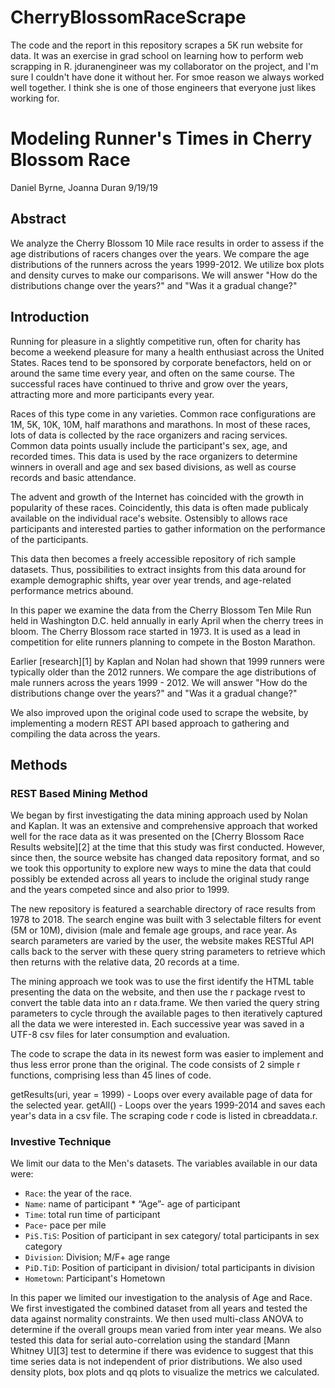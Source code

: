 # CherryBlossomRaceScrape

The code and the report in this repository scrapes a 5K run website for data.  It was an exercise in grad school on learning how to perform web scrapping in R.  jduranengineer was my collaborator on the project, and I'm sure I couldn't have done it without her.  For smoe reason we always worked well together.  I think she is one of those engineers that everyone just likes working for.


# Modeling Runner's Times in Cherry Blossom Race

Daniel Byrne, Joanna Duran
9/19/19

## Abstract

We analyze the Cherry Blossom 10 Mile race results in order to assess if the age distributions of racers changes over the years. We compare the age distributions of the runners across the years 1999-2012. We utilize box plots and density curves to make our comparisons. We will answer "How do the distributions change over the years?" and "Was it a gradual change?"

## Introduction

Running for pleasure in a slightly competitive run, often for charity has become a weekend pleasure for many a health enthusiast across the United States. Races tend to be sponsored by corporate benefactors, held on or around the same time every year, and often on the same course. The successful races have continued to thrive and grow over the years, attracting more and more participants every year.

Races of this type come in any varieties. Common race configurations are 1M, 5K, 10K, 10M, half marathons and marathons. In most of these races, lots of data is collected by the race organizers and racing services. Common data points usually include the participant's sex, age, and recorded times. This data is used by the race organizers to determine winners in overall and age and sex based divisions, as well as course records and basic attendance.

The advent and growth of the Internet has coincided with the growth in popularity of these races. Coincidently, this data is often made publicaly available on the individual race's website. Ostensibly to allows race participants and interested parties to gather information on the performance of the participants.

This data then becomes a freely accessible repository of rich sample datasets. Thus, possibilities to extract insights from this data around for example demographic shifts, year over year trends, and age-related performance metrics abound.

In this paper we examine the data from the Cherry Blossom Ten Mile Run held in Washington D.C. held annually in early April when the cherry trees in bloom. The Cherry Blossom race started in 1973. It is used as a lead in competition for elite runners planning to compete in the Boston Marathon.

Earlier [research][1] by Kaplan and Nolan had shown that 1999 runners were typically older than the 2012 runners. We compare the age distributions of male runners across the years 1999 - 2012. We will answer "How do the distributions change over the years?" and "Was it a gradual change?"

We also improved upon the original code used to scrape the website, by implementing a modern REST API based approach to gathering and compiling the data across the years.

## Methods

### REST Based Mining Method

We began by first investigating the data mining approach used by Nolan and Kaplan. It was an extensive and comprehensive approach that worked well for the race data as it was presented on the [Cherry Blossom Race Results website][2] at the time that this study was first conducted. However, since then, the source website has changed data repository format, and so we took this opportunity to explore new ways to mine the data that could possibly be extended across all years to include the original study range and the years competed since and also prior to 1999.

The new repository is featured a searchable directory of race results from 1978 to 2018. The search engine was built with 3 selectable filters for event (5M or 10M), division (male and female age groups, and race year. As search parameters are varied by the user, the website makes RESTful API calls back to the server with these query string parameters to retrieve which then returns with the relative data, 20 records at a time.

The mining approach we took was to use the first identify the HTML table presenting the data on the website, and then use the r package rvest to convert the table data into an r data.frame. We then varied the query string parameters to cycle through the available pages to then iteratively captured all the data we were interested in. Each successive year was saved in a UTF-8 csv files for later consumption and evaluation.

The code to scrape the data in its newest form was easier to implement and thus less error prone than the original. The code consists of 2 simple r functions, comprising less than 45 lines of code.

getResults(uri, year = 1999) - Loops over every available page of data for the selected year.
getAll() - Loops over the years 1999-2014 and saves each year's data in a csv file.
The scraping code r code is listed in cbreaddata.r.

### Investive Technique

We limit our data to the Men's datasets. The variables available in our data were: 

- `Race`: the year of the race.
- `Name`: name of participant * “Age”- age of participant
- `Time`: total run time of participant
- `Pace`- pace per mile
- `PiS.TiS`: Position of participant in sex category/ total participants in sex category
- `Division`: Division; M/F+ age range
- `PiD.TiD`: Position of participant in division/ total participants in division
- `Hometown`: Participant's Hometown

In this paper we limited our investigation to the analysis of Age and Race. We first investigated the combined dataset from all years and tested the data against normality constraints. We then used multi-class ANOVA to determine if the overall groups mean varied from inter year means. We also tested this data for serial auto-correlation using the standard [Mann Whitney U][3] test to determine if there was evidence to suggest that this time series data is not independent of prior distributions. We also used density plots, box plots and qq plots to visualize the metrics we calculated.


 
